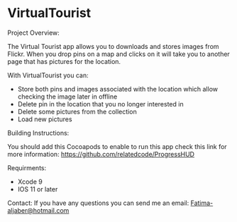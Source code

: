 # VirtualTourist
Project Overview:

The Virtual Tourist app allows you to downloads and stores images from Flickr. When you drop pins on a map and clicks on it will take you to another page that has pictures for the location.


With VirtualTourist you can: 

- Store both pins and images associated with the location which allow checking the image later in offline
- Delete pin in the location that you no longer interested in
- Delete some pictures from the collection
- Load new pictures 


Building Instructions:

You should add this Cocoapods to enable to run this app
check this link for more information: https://github.com/relatedcode/ProgressHUD 


Requirments:

- Xcode 9
- IOS 11 or later


Contact: 
If you have any questions you can send me an email: Fatima-aljaber@hotmail.com